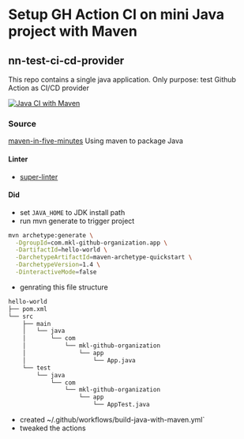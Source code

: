 # Setup GH Action CI on mini Java project with Maven
## nn-test-ci-cd-provider

This repo contains a single java application. Only purpose: test Github Action as CI/CD provider

[![Java CI with Maven](https://github.com/mkl-github-organization/nn-test-ci-cd-provider/actions/workflows/build-java-with-maven.yml/badge.svg?branch=main)](https://github.com/mkl-github-organization/nn-test-ci-cd-provider/actions/workflows/build-java-with-maven.yml)


### Source
[maven-in-five-minutes](https://maven.apache.org/guides/getting-started/maven-in-five-minutes.html)
Using maven to package Java

#### Linter
- [super-linter](https://github.com/github/super-linter#how-it-works)


#### Did

- set `JAVA_HOME` to JDK install path
- run mvn generate to trigger project

```bash
mvn archetype:generate \
  -DgroupId=com.mkl-github-organization.app \
  -DartifactId=hello-world \
  -DarchetypeArtifactId=maven-archetype-quickstart \
  -DarchetypeVersion=1.4 \
  -DinteractiveMode=false
```
- genrating this file structure
```bash
hello-world
├── pom.xml
└── src
    ├── main
    │   └── java
    │       └── com
    │           └── mkl-github-organization
    │               └── app
    │                   └── App.java
    └── test
        └── java
            └── com
                └── mkl-github-organization
                    └── app
                        └── AppTest.java
```
- created ~/.github/workflows/build-java-with-maven.yml`
- tweaked the actions

